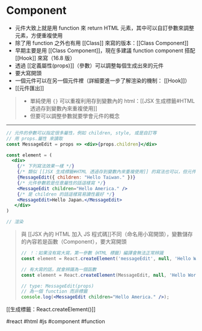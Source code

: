 # Component
- 元件大致上就是用 function 來 return HTML 元素，其中可以自訂參數來調整元素，方便重複使用
- 除了用 function 之外也有用 [[Class]] 來寫的版本：[[Class Component]]
- 早期主要是用 [[Class Component]]，現在多建議 function component 搭配 [[Hook]] 來寫（16.8 版）
- 透過 [[定義屬性(props)]]（參數）可以調整每個生成出來的元件
- 要大寫開頭
- 一個元件可以在另一個元件裡（詳細要進一步了解渲染的機制： [[Hook]]）
- [[元件匯出]]

>- 單純使用 `{}`  可以重複利用存到變數內的 html：[[JSX 生成標籤#HTML 透過存到變數內來重複使用]]
>- 但要可以調整參數就要學會元件的概念

---

```jsx
// 元件的參數可以指定很多屬性，例如 children, style, 或是自訂等
// 用 props.屬性 來讀取
const MessageEdit = props => <div>{props.children}</div>
```
```jsx
const element = (
  <div>
    {/* 下列寫法效果一樣 */}
    {/* 類似 [[JSX 生成標籤#HTML 透過存到變數內來重複使用]] 的寫法也可以，但元件可以用以下寫法 */}
    {MessageEdit({ children: "Hello Taiwan." })}
    {/* 元件參數若是任意屬性的話這樣寫 */}
    <MessageEdit children="Hello America." />
    {/* 是 children 的話這樣寫易讀性最好 */}
    <MessageEdit>Hello Japan.</MessageEdit>
   </div>
)

// 渲染
```
>與 [[JSX 內的 HTML 加入 JS 程式碼]]不同（命名用小寫開頭），變數儲存的內容若是函數（Component），要大寫開頭
>```js
>// ！：如果沒有寫大寫，第一參數（HTML 標籤）編譯會無法正常辨識
>const element = React.createElement('messageEdit', null, 'Hello World')
>```
>```jsx
>// 有大寫的話，就會辨識為一個函數
>const element = React.createElement(MessageEdit, null, 'Hello World')
>
>// type: MessageEdit(props)
>// 為一個 function 而非標籤
>console.log(<MessageEdit children="Hello America." />);
>```
[[生成標籤：React.createElement()]]


#react #html #js #component #function 